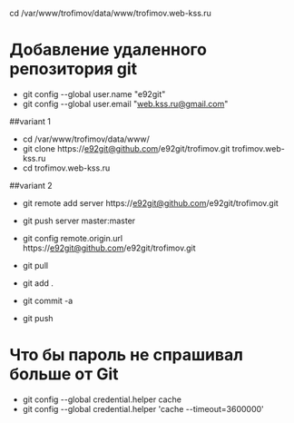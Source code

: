 cd /var/www/trofimov/data/www/trofimov.web-kss.ru

# Добавление удаленного репозитория git
* git config --global user.name "e92git"
* git config --global user.email "web.kss.ru@gmail.com"

##variant 1
* cd /var/www/trofimov/data/www/
* git clone https://e92git@github.com/e92git/trofimov.git trofimov.web-kss.ru
* cd trofimov.web-kss.ru

##variant 2
* git remote add server https://e92git@github.com/e92git/trofimov.git

* git push server master:master
* git config remote.origin.url https://e92git@github.com/e92git/trofimov.git
* git pull
* git add . 
* git commit -a 
* git push

# Что бы пароль не спрашивал больше от Git
* git config --global credential.helper cache
* git config --global credential.helper 'cache --timeout=3600000'